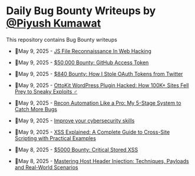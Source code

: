 # Daily Bug Bounty Writeups by [@Piyush Kumawat](https://twitter.com/piyush_supiy) 
This repository contains Bug Bounty writeups

<!-- BLOG-POST-LIST:START -->
 - 💯May 9, 2025 - [JS File Reconnaissance In Web Hacking](https://medium.com/@SysSecureLabs/js-file-reconnaissance-in-web-hacking-436215909594?source=rss------bug_bounty-5) 

 - 💯May 9, 2025 - [$50,000 Bounty: GitHub Access Token](https://infosecwriteups.com/50-000-bounty-github-access-token-c29cb6f00182?source=rss------bug_bounty-5) 

 - 💯May 9, 2025 - [$840 Bounty: How I Stole OAuth Tokens from Twitter](https://infosecwriteups.com/840-bounty-how-i-stole-oauth-tokens-from-twitter-733f82857eda?source=rss------bug_bounty-5) 

 - 💯May 9, 2025 - [OttoKit WordPress Plugin Hacked: How 100K+ Sites Fell Prey to Sneaky Exploits ️‍♂️](https://ismailtasdelen.medium.com/ottokit-wordpress-plugin-hacked-how-100k-sites-fell-prey-to-sneaky-exploits-%EF%B8%8F-%EF%B8%8F-3c8ddac468e8?source=rss------bug_bounty-5) 

 - 💯May 9, 2025 - [️Recon Automation Like a Pro: My 5-Stage System to Catch More Bugs](https://infosecwriteups.com/%EF%B8%8Frecon-automation-like-a-pro-my-5-stage-system-to-catch-more-bugs-4fff7b7c4726?source=rss------bug_bounty-5) 

 - 💯May 9, 2025 - [Improve your cybersecurity skills](https://medium.com/@loyalonlytoday/improve-your-cybersecurity-skills-5cdb31d40a4f?source=rss------bug_bounty-5) 

 - 💯May 9, 2025 - [XSS Explained: A Complete Guide to Cross-Site Scripting with Practical Examples](https://medium.com/@mazene432/xss-explained-a-complete-guide-to-cross-site-scripting-with-practical-examples-80453349b35f?source=rss------bug_bounty-5) 

 - 💯May 8, 2025 - [$5000 Bounty: Critical Stored XSS](https://osintteam.blog/5000-bounty-critical-stored-xss-e93c1730eccc?source=rss------bug_bounty-5) 

 - 💯May 8, 2025 - [Mastering Host Header Injection: Techniques, Payloads and Real-World Scenarios](https://osintteam.blog/mastering-host-header-injection-techniques-payloads-and-real-world-scenarios-e00c9e1f85cd?source=rss------bug_bounty-5) 
<!-- BLOG-POST-LIST:END -->
